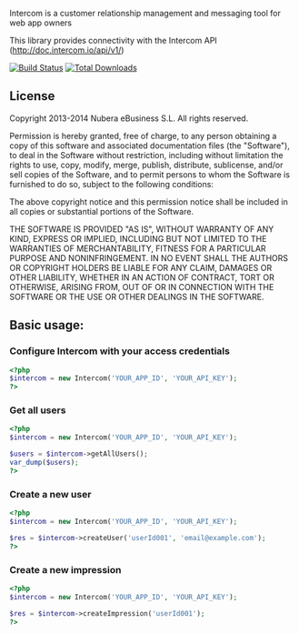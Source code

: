 Intercom is a customer relationship management and messaging tool for web app owners

This library provides connectivity with the Intercom API (http://doc.intercom.io/api/v1/)

[![Build Status](https://travis-ci.org/nubera-ebusiness/intercom-php.png?branch=master)](https://travis-ci.org/nubera-ebusiness/intercom-php)
[![Total Downloads](https://poser.pugx.org/nubera-ebusiness/intercom-php/downloads.png)](https://packagist.org/packages/nubera-ebusiness/intercom-php)

## License

Copyright 2013-2014 Nubera eBusiness S.L. All rights reserved.

Permission is hereby granted, free of charge, to any person obtaining a copy
of this software and associated documentation files (the "Software"), to
deal in the Software without restriction, including without limitation the
rights to use, copy, modify, merge, publish, distribute, sublicense, and/or
sell copies of the Software, and to permit persons to whom the Software is
furnished to do so, subject to the following conditions:

The above copyright notice and this permission notice shall be included in
all copies or substantial portions of the Software.

THE SOFTWARE IS PROVIDED "AS IS", WITHOUT WARRANTY OF ANY KIND, EXPRESS OR
IMPLIED, INCLUDING BUT NOT LIMITED TO THE WARRANTIES OF MERCHANTABILITY,
FITNESS FOR A PARTICULAR PURPOSE AND NONINFRINGEMENT. IN NO EVENT SHALL THE
AUTHORS OR COPYRIGHT HOLDERS BE LIABLE FOR ANY CLAIM, DAMAGES OR OTHER
LIABILITY, WHETHER IN AN ACTION OF CONTRACT, TORT OR OTHERWISE, ARISING
FROM, OUT OF OR IN CONNECTION WITH THE SOFTWARE OR THE USE OR OTHER DEALINGS
IN THE SOFTWARE.

## Basic usage:

### Configure Intercom with your access credentials

```php
<?php
$intercom = new Intercom('YOUR_APP_ID', 'YOUR_API_KEY');
?>
```

### Get all users

```php
<?php
$intercom = new Intercom('YOUR_APP_ID', 'YOUR_API_KEY');

$users = $intercom->getAllUsers();
var_dump($users);
?>
```

### Create a new user

```php
<?php
$intercom = new Intercom('YOUR_APP_ID', 'YOUR_API_KEY');

$res = $intercom->createUser('userId001', 'email@example.com');
?>
```

### Create a new impression

```php
<?php
$intercom = new Intercom('YOUR_APP_ID', 'YOUR_API_KEY');

$res = $intercom->createImpression('userId001');
?>
```
